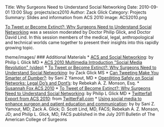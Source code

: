 Title: Why Surgeons Need to Understand Social Networking
Date: 2010-09-01 13:00
Slug: projects/acs2010 
Author: Zack Glick
Category: Projects
Summary: Slides and information from ACS 2010
image: ACS2010.png

<p class="lead"><a href="http://web2.facs.org/cc_program_planner/Detail_Session_2010.cfm?CCYEAR=2010&SESSION=PS233&GROUP=PA&KEYWORD=">To Tweet or Become Extinct?: Why Surgeons Need to Understand Social Networking</a> was a session moderated by Doctor Philip Glick, and Doctor David Lind.  In this session members of the medical, legal, anthropological and technical worlds came together to present their insights into this rapidly growing topic.</p>
theme/images/
### Additional Materials
* <a href="/theme/projects/acs2010/ACS-and-Social-Networking.pdf">ACS and Social Networking</a>: by Philip L Glick MD
* <a href="/theme/projects/acs2010/Glicklab-ACS-2010-Social-Media-Revolution.wmv">ACS 2010 Multimedia Introduction "Social Media Revolution" (video)</a>
* <a href="/theme/projects/acs2010/To_Tweet_or_Become_Extinct_Why_Surgeons_Need.ppt">To Tweet or Become Extinct?: Why Surgeons Need to Understand Social Networking</a>: by Zack Glick MS
* <a href="/theme/projects/acs2010/Twitter-presentation-acs2010.pptx">Can Tweeting Make You Smarter of Dumber?</a>: by Sani Z Yamout, MD
* <a href="/theme/projects/acs2010/Operating-Safely-on-Social-Networks-presentation.pdf">Oper@ting Safely on Social Networks: Legal Do’s and Dont’s</a>: by Rebekah A. Z. Monson, Esq.
* <a href="/theme/projects/acs2010/Susannah-Fox-ACS-2010.ppt">Susannah Fox ACS 2010</a>
* <a href="/theme/projects/acs2010/Glicklab-ACS-2010.ppt">To Tweet of Become Extinct?: Why Surgeons Need to Understand Social Networking</a>: by Philip L Glick MD
* <a href="/theme/projects/acs2010/Twitterfall-from-ACS-2010.pdf">Twitterfall Export from ACS 2010</a>: from <a href="http://twitterfall.com/">TwitterFall.com</a>
* <a href="/theme/projects/acs2010/Using-social-media-to-enhance-surgeon-and-patient-education-and-communications.pdf">Using social media to enhance surgeon and patient education and communication</a>: by by Sani Z. Yamout, MD; Zack A. Glick; D. Scott Lind, MD, FACS; Rebekah A. Z. Monson, JD; and Philip L. Glick, MD, FACS published in the July 2011 Bulletin of The American College of Surgeons
